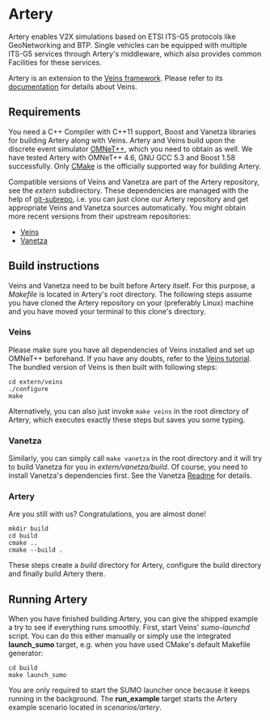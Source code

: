 # Artery

Artery enables V2X simulations based on ETSI ITS-G5 protocols like GeoNetworking and BTP.
Single vehicles can be equipped with multiple ITS-G5 services through Artery's middleware, which also provides common Facilities for these services.

Artery is an extension to the [Veins framework](http://veins.car2x.org).
Please refer to its [documentation](http://veins.car2x.org/documentation) for details about Veins.

## Requirements
You need a C++ Compiler with C++11 support, Boost and Vanetza libraries for building Artery along with Veins.
Artery and Veins build upon the discrete event simulator [OMNeT++](https://omnetpp.org), which you need to obtain as well.
We have tested Artery with OMNeT++ 4.6, GNU GCC 5.3 and Boost 1.58 successfully.
Only [CMake](http://www.cmake.org) is the officially supported way for building Artery.

Compatible versions of Veins and Vanetza are part of the Artery repository, see the *extern* subdirectory.
These dependencies are managed with the help of [git-subrepo](https://github.com/ingydotnet/git-subrepo), i.e. you can just clone our Artery repository and get appropriate Veins and Vanetza sources automatically.
You might obtain more recent versions from their upstream repositories:

- [Veins](https://github.com/sommer/veins)
- [Vanetza](https://github.com/riebl/vanetza)


## Build instructions
Veins and Vanetza need to be built before Artery itself.
For this purpose, a *Makefile* is located in Artery's root directory.
The following steps assume you have cloned the Artery repository on your (preferably Linux) machine and you have moved your terminal to this clone's directory.

### Veins
Please make sure you have all dependencies of Veins installed and set up OMNeT++ beforehand.
If you have any doubts, refer to the [Veins tutorial](http://veins.car2x.org/tutorial).
The bundled version of Veins is then built with following steps:

    cd extern/veins
    ./configure
    make

Alternatively, you can also just invoke `make veins` in the root directory of Artery, which executes exactly these steps but saves you some typing.

### Vanetza
Similarly, you can simply call `make vanetza` in the root directory and it will try to build Vanetza for you in *extern/vanetza/build*.
Of course, you need to install Vanetza's dependencies first.
See the Vanetza [Readme](extern/vanetza/README.md) for details.

### Artery
Are you still with us? Congratulations, you are almost done!

    mkdir build
    cd build
    cmake ..
    cmake --build .

These steps create a *build* directory for Artery, configure the build directory and finally build Artery there.

## Running Artery

When you have finished building Artery, you can give the shipped example a try to see if everything runs smoothly.
First, start Veins' *sumo-launchd* script.
You can do this either manually or simply use the integrated **launch_sumo** target, e.g. when you have used CMake's default Makefile generator:

    cd build
    make launch_sumo

You are only required to start the SUMO launcher once because it keeps running in the background.
The **run_example** target starts the Artery example scenario located in *scenarios/artery*.
